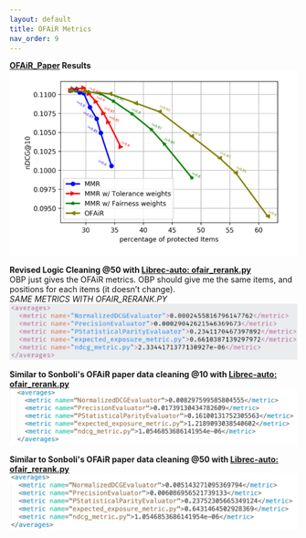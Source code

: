```yaml
---
layout: default
title: OFAiR Metrics
nav_order: 9
---
```


**[OFAiR_Paper](content/papers/OFAIR_Paper.pdf) Results** <br />
![OFAiR Results](content/ofair/ofair_ndcg.png)

**Revised Logic Cleaning @50 with [Librec-auto: ofair_rerank.py](https://github.com/that-recsys-lab/librec-auto/blob/master/librec_auto/core/cmd/rerank/ofair_rerank.py)** <br />
OBP just gives the OFAiR metrics. OBP should give me the same items, and positions for each items (it doesn’t change). <br />
*SAME METRICS WITH OFAIR_RERANK.PY*
![NDCG@10 Results](content/ofair/results_50.png)

**Similar to Sonboli's OFAiR paper data cleaning @10 with [Librec-auto: ofair_rerank.py](https://github.com/that-recsys-lab/librec-auto/blob/master/librec_auto/core/cmd/rerank/ofair_rerank.py)** <br />
![N@10 Results](content/ofair/n_10.png)

**Similar to Sonboli's OFAiR paper data cleaning @50 with [Librec-auto: ofair_rerank.py](https://github.com/that-recsys-lab/librec-auto/blob/master/librec_auto/core/cmd/rerank/ofair_rerank.py)** <br />
![N@50 Results](content/ofair/n_50.png)
